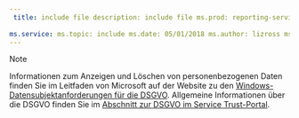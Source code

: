 ```yaml
---
 title: include file description: include file ms.prod: reporting-services services: author: eross-msft
 
ms.service: ms.topic: include ms.date: 05/01/2018 ms.author: lizross ms.custom: include file
---
```


>[!Note]
>Informationen zum Anzeigen und Löschen von personenbezogenen Daten finden Sie im Leitfaden von Microsoft auf der Website zu den [Windows-Datensubjektanforderungen für die DSGVO](https://docs.microsoft.com/microsoft-365/compliance/gdpr-dsr-windows). Allgemeine Informationen über die DSGVO finden Sie im [Abschnitt zur DSGVO im Service Trust-Portal](https://servicetrust.microsoft.com/ViewPage/GDPRGetStarted).